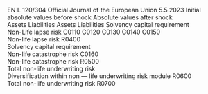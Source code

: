 EN  L 120/304 Official Journal of the European Union 5.5.2023
 Initial absolute values before shock  Absolute values after shock  
Assets  Liabilities  Assets  Liabilities  Solvency capital 
requirement  
Non-Life lapse risk  C0110  C0120  C0130  C0140  C0150  
Non-life lapse risk  R0400  
Solvency capital 
requirement  
Non-life catastrophe risk  C0160  
Non-life catastrophe risk  R0500  
Total non-life underwriting risk  
Diversification within non — life underwriting 
risk module  R0600  
Total non-life underwriting risk  R0700